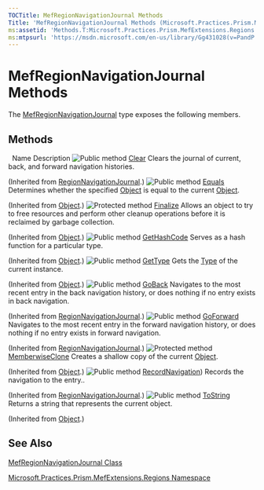 ```yaml
---
TOCTitle: MefRegionNavigationJournal Methods
Title: 'MefRegionNavigationJournal Methods (Microsoft.Practices.Prism.MefExtensions.Regions)'
ms:assetid: 'Methods.T:Microsoft.Practices.Prism.MefExtensions.Regions.MefRegionNavigationJournal'
ms:mtpsurl: 'https://msdn.microsoft.com/en-us/library/Gg431028(v=PandP.50)'
---
```


# MefRegionNavigationJournal Methods

The [MefRegionNavigationJournal](https://msdn.microsoft.com/en-us/library/microsoft.practices.prism.mefextensions.regions.mefregionnavigationjournal(v=pandp.50)) type exposes the following members.

## Methods
 
Name
Description
![](https://msdn.microsoft.com/en-us/Gg431028.pubmethod(en-us,PandP.50).gif "Public method")
[Clear](https://msdn.microsoft.com/en-us/library/microsoft.practices.prism.regions.regionnavigationjournal.clear(v=pandp.50))
Clears the journal of current, back, and forward navigation histories.

(Inherited from [RegionNavigationJournal](https://msdn.microsoft.com/en-us/library/microsoft.practices.prism.regions.regionnavigationjournal(v=pandp.50)).)
![](https://msdn.microsoft.com/en-us/Gg431028.pubmethod(en-us,PandP.50).gif "Public method")
[Equals](http://msdn2.microsoft.com/en-us/library/bsc2ak47)
Determines whether the specified [Object](http://msdn2.microsoft.com/en-us/library/e5kfa45b) is equal to the current [Object](http://msdn2.microsoft.com/en-us/library/e5kfa45b).

(Inherited from [Object](http://msdn2.microsoft.com/en-us/library/e5kfa45b).)
![](https://msdn.microsoft.com/en-us/Gg431028.protmethod(en-us,PandP.50).gif "Protected method")
[Finalize](http://msdn2.microsoft.com/en-us/library/4k87zsw7)
Allows an object to try to free resources and perform other cleanup operations before it is reclaimed by garbage collection.

(Inherited from [Object](http://msdn2.microsoft.com/en-us/library/e5kfa45b).)
![](https://msdn.microsoft.com/en-us/Gg431028.pubmethod(en-us,PandP.50).gif "Public method")
[GetHashCode](http://msdn2.microsoft.com/en-us/library/zdee4b3y)
Serves as a hash function for a particular type.

(Inherited from [Object](http://msdn2.microsoft.com/en-us/library/e5kfa45b).)
![](https://msdn.microsoft.com/en-us/Gg431028.pubmethod(en-us,PandP.50).gif "Public method")
[GetType](http://msdn2.microsoft.com/en-us/library/dfwy45w9)
Gets the [Type](http://msdn2.microsoft.com/en-us/library/42892f65) of the current instance.

(Inherited from [Object](http://msdn2.microsoft.com/en-us/library/e5kfa45b).)
![](https://msdn.microsoft.com/en-us/Gg431028.pubmethod(en-us,PandP.50).gif "Public method")
[GoBack](https://msdn.microsoft.com/en-us/library/microsoft.practices.prism.regions.regionnavigationjournal.goback(v=pandp.50))
Navigates to the most recent entry in the back navigation history, or does nothing if no entry exists in back navigation.

(Inherited from [RegionNavigationJournal](https://msdn.microsoft.com/en-us/library/microsoft.practices.prism.regions.regionnavigationjournal(v=pandp.50)).)
![](https://msdn.microsoft.com/en-us/Gg431028.pubmethod(en-us,PandP.50).gif "Public method")
[GoForward](https://msdn.microsoft.com/en-us/library/microsoft.practices.prism.regions.regionnavigationjournal.goforward(v=pandp.50))
Navigates to the most recent entry in the forward navigation history, or does nothing if no entry exists in forward navigation.

(Inherited from [RegionNavigationJournal](https://msdn.microsoft.com/en-us/library/microsoft.practices.prism.regions.regionnavigationjournal(v=pandp.50)).)
![](https://msdn.microsoft.com/en-us/Gg431028.protmethod(en-us,PandP.50).gif "Protected method")
[MemberwiseClone](http://msdn2.microsoft.com/en-us/library/57ctke0a)
Creates a shallow copy of the current [Object](http://msdn2.microsoft.com/en-us/library/e5kfa45b).

(Inherited from [Object](http://msdn2.microsoft.com/en-us/library/e5kfa45b).)
![](https://msdn.microsoft.com/en-us/Gg431028.pubmethod(en-us,PandP.50).gif "Public method")
[RecordNavigation](https://msdn.microsoft.com/en-us/library/microsoft.practices.prism.regions.regionnavigationjournal.recordnavigation(v=pandp.50)))
Records the navigation to the entry..

(Inherited from [RegionNavigationJournal](https://msdn.microsoft.com/en-us/library/microsoft.practices.prism.regions.regionnavigationjournal(v=pandp.50)).)
![](https://msdn.microsoft.com/en-us/Gg431028.pubmethod(en-us,PandP.50).gif "Public method")
[ToString](http://msdn2.microsoft.com/en-us/library/7bxwbwt2)
Returns a string that represents the current object.

(Inherited from [Object](http://msdn2.microsoft.com/en-us/library/e5kfa45b).)

## See Also

[MefRegionNavigationJournal Class](https://msdn.microsoft.com/en-us/library/microsoft.practices.prism.mefextensions.regions.mefregionnavigationjournal(v=pandp.50))

[Microsoft.Practices.Prism.MefExtensions.Regions Namespace](https://msdn.microsoft.com/en-us/library/microsoft.practices.prism.mefextensions.regions(v=pandp.50))
